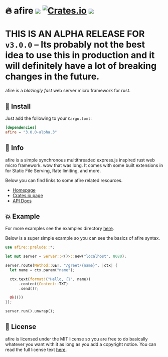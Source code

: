 # 🔥 afire <a href="https://github.com/Basicprogrammer10/afire/actions"><img src="https://github.com/Basicprogrammer10/afire/actions/workflows/rust.yml/badge.svg"></a> <a href="https://crates.io/crates/afire"><img alt="Crates.io" src="https://img.shields.io/crates/v/afire"></a> <a href="https://crates.io/crates/afire"><img src="https://img.shields.io/crates/d/afire?label=Downloads"></a>

# **THIS IS AN ALPHA RELEASE FOR `v3.0.0`** &ndash; Its probably not the best idea to use this in production and it will definitely have a lot of breaking changes in the future.

afire is a _blazingly fast_ web server micro framework for rust.

## 💠 Install

Just add the following to your `Cargo.toml`:

```toml
[dependencies]
afire = "3.0.0-alpha.3"
```

## 📄 Info

afire is a simple synchronous multithreaded express.js inspired rust web micro framework.
wow that was long.
It comes with some built extensions in for Static File Serving, Rate limiting, and more.

Below you can find links to some afire related resources.

- [Homepage](https://connorcode.com/writing/afire)
- [Crates.io page](https://crates.io/crates/afire)
- [API Docs](https://docs.rs/afire/latest/afire)

## 💥 Example

For more examples see the examples directory [here](https://github.com/Basicprogrammer10/afire/tree/main/examples).

Below is a super simple example so you can see the basics of afire syntax.

```rust no_run
use afire::prelude::*;

let mut server = Server::<()>::new("localhost", 8080);

server.route(Method::GET, "/greet/{name}", |ctx| {
  let name = ctx.param("name");

  ctx.text(format!("Hello, {}", name))
      .content(Content::TXT)
      .send()?;

  Ok(())
});

server.run().unwrap();
```

## 💼 License

afire is licensed under the MIT license so you are free to do basically whatever you want with it as long as you add a copyright notice.
You can read the full license text [here](https://github.com/Basicprogrammer10/afire/blob/main/LICENSE).
